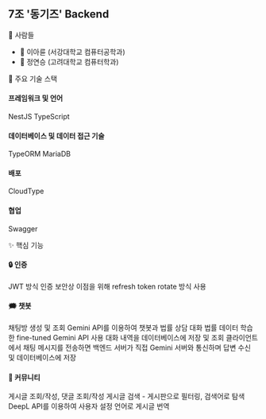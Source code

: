 ## 7조 '동기즈' Backend

👤 사람들
- 👩 이아륜 (서강대학교 컴퓨터공학과)
- 👨 정연승 (고려대학교 컴퓨터학과)

🔧 주요 기술 스택
#### 프레임워크 및 언어
NestJS
TypeScript
#### 데이터베이스 및 데이터 접근 기술
TypeORM
MariaDB
#### 배포
CloudType
#### 협업
Swagger

✨ 핵심 기능
#### 🔒 인증
JWT 방식 인증
보안상 이점을 위해 refresh token rotate 방식 사용
#### 🗯️ 챗봇
채팅방 생성 및 조회
Gemini API를 이용하여 챗봇과 법률 상담 대화
법률 데이터 학습한 fine-tuned Gemini API 사용
대화 내역을 데이터베이스에 저장 및 조회
클라이언트에서 채팅 메시지를 전송하면 백엔드 서버가 직접 Gemini 서버와 통신하며 답변 수신 및 데이터베이스에 저장
#### 👥 커뮤니티
게시글 조회/작성, 댓글 조회/작성
게시글 검색 - 게시판으로 필터링, 검색어로 탐색
DeepL API를 이용하여 사용자 설정 언어로 게시글 번역
